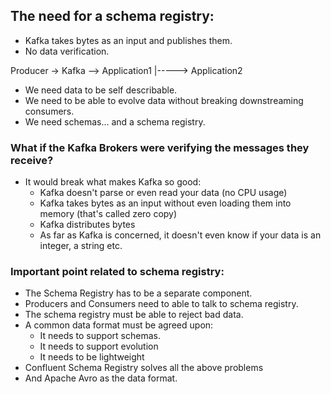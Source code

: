 ## The need for a schema registry: 

- Kafka takes bytes as an input and publishes them. 
- No data verification. 

Producer -> Kafka --> Application1
              |-----> Application2 


- We need data to be self describable. 
- We need to be able to evolve data without breaking 
 downstreaming consumers. 
- We need schemas... and a schema registry. 

### What if the Kafka Brokers were verifying the messages they receive? 

- It would break what makes Kafka so good: 
  - Kafka doesn't parse or even read your data (no CPU usage)
  - Kafka takes bytes as an input without even loading them into memory 
  (that's called zero copy)
  - Kafka distributes bytes
  - As far as Kafka is concerned, it doesn't even know if your data is an integer, a 
   string etc. 

### Important point related to schema registry: 

- The Schema Registry has to be a separate component. 
- Producers and Consumers need to able to talk to schema registry.
- The schema registry must be able to reject bad data. 
- A common data format must be agreed upon:
  - It needs to support schemas.
  - It needs to support evolution
  - It needs to be lightweight
- Confluent Schema Registry solves all the above problems
- And Apache Avro as the data format. 






